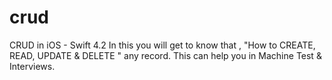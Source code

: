 # crud
CRUD in iOS - Swift 4.2 In this you will get to know that , "How to CREATE, READ, UPDATE & DELETE " any record.
This can help you in Machine Test & Interviews. 
